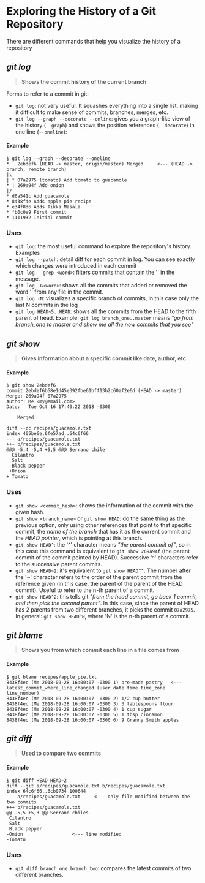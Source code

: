 # Exploring the History of a Git Repository

There are different commands that help you visualize the history of a repository

## *git log*

> **Shows the commit history of the current branch**

Forms to refer to a commit in git:

* `git log`: not very useful. It squashes everything into a single list, making it difficult to make sense of commits, branches, merges, etc.
* `git log --graph --decorate --online`: gives you a graph-like view of the history (`--graph`) and shows the position references (`--decorate`) in one line (`--oneline`):

#### Example

```
$ git log --graph --decorate --oneline
*   2ebdef6 (HEAD -> master, origin/master) Merged     <--- (HEAD -> branch, remote branch)
|\
| * 07a2975 (tomato) Add tomato to guacamole
* | 269a94f Add onion
|/
* d6a541c Add guacamole
* 8438f4e Adds apple pie recipe
* e34f8d6 Adds Tikka Masala
* fb0c0e9 First commit
* 1111932 Initial commit
```

### Uses

* `git log`: the most useful command to explore the repository's history. Examples
* `git log --patch`: detail diff for each commit in log. You can see exactly which changes were introduced in each commit
* `git log --grep <word>`: filters commits that contain the '<word>' in the message.
* `git log -G<word>`: shows all the commits that added or removed the word '<word>' from any file in the commit.
* `git log -N`: visualizes a specific branch of commits, in this case only the last N commits in the log
* `git log HEAD~5..HEAD`: shows all the commits from the HEAD to the fifth parent of head. Example: `git log branch_one..master` means *"go from branch_one to master and show me all the new commits that you see"*

## *git show*

> **Gives information about a specific commit like date, author, etc.**

#### Example

```
$ git show 2ebdef6
commit 2ebdef6b58e1d45e392fbe61bff13b2c60af2e6d (HEAD -> master)
Merge: 269a94f 07a2975
Author: Me <my@email.com>
Date:   Tue Oct 16 17:40:22 2018 -0300

    Merged

diff --cc recipes/guacamole.txt
index 465be6e,6fe57ad..64c6f66
--- a/recipes/guacamole.txt
+++ b/recipes/guacamole.txt
@@@ -5,4 -5,4 +5,5 @@@ Serrano chile
  Cilantro
  Salt
  Black pepper
 +Onion
+ Tomato

```

### Uses

* `git show <commit_hash>`: shows the information of the commit with the given hash.
* `git show <branch_name>` or `git show HEAD`: do the same thing as the previous option, only using other references that point to that specific commit, the *name of the branch* that has it as the current commit and the *HEAD pointer*, which is pointing at this branch. 
* `git show HEAD^`: the '\^' character means *"the parent commit of"*, so in this case this command is equivalent to `git show 269a94f` (the parent commit of the commit pointed by HEAD). Successive '\^' characters refer to the successive parent commits.
* `git show HEAD~2`: it's equivalent to `git show HEAD^^`. The number after the '~' character refers to the order of the parent commit from the reference given (in this case, the parent of the parent of the HEAD commit). Useful to refer to the n-th parent of a commit.
* `git show HEAD^2`: this tells git *"from the head commit, go back 1 commit, and then pick the second parent"*. In this case, since the parent of HEAD has 2 parents from two different branches, it picks the commit `07a2975`. In general: `git show HEAD^N`, where 'N' is the n-th parent of a commit.


## *git blame*

> **Shows you from which commit each line in a file comes from**

#### Example

```
$ git blame recipes/apple_pie.txt
8438f4ec (Me 2018-09-28 16:00:07 -0300 1) pre-made pastry   <--- latest_commit_where_line_changed (user date time time_zone line_number)
8438f4ec (Me 2018-09-28 16:00:07 -0300 2) 1/2 cup butter
8438f4ec (Me 2018-09-28 16:00:07 -0300 3) 3 tablespoons flour
8438f4ec (Me 2018-09-28 16:00:07 -0300 4) 1 cup sugar
8438f4ec (Me 2018-09-28 16:00:07 -0300 5) 1 tbsp cinnamon
8438f4ec (Me 2018-09-28 16:00:07 -0300 6) 9 Granny Smith apples

```

## *git diff*

> **Used to compare two commits**

#### Example

```
$ git diff HEAD HEAD~2
diff --git a/recipes/guacamole.txt b/recipes/guacamole.txt
index 64c6f66..6cb0734 100644
--- a/recipes/guacamole.txt		<--- only file modified between the two commits
+++ b/recipes/guacamole.txt
@@ -5,5 +5,3 @@ Serrano chiles
 Cilantro
 Salt
 Black pepper
-Onion					<--- line modified
-Tomato

```

### Uses

* `git diff branch_one branch_two`: compares the latest commits of two different branches.

